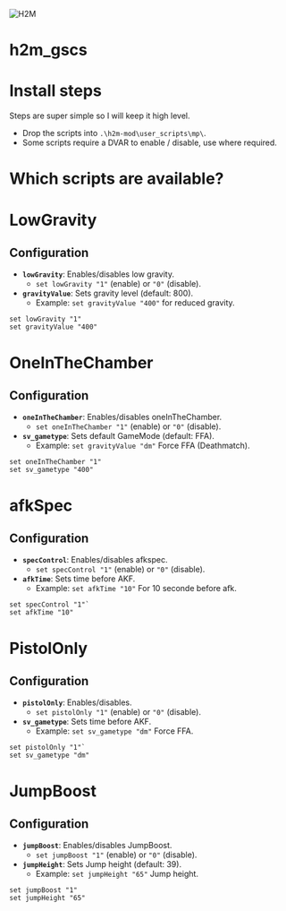 ![H2M](https://github.com/user-attachments/assets/42656b5e-5052-457d-a780-bc8f5fa22df3)

# h2m_gscs

# Install steps
Steps are super simple so I will keep it high level.

* Drop the scripts into `.\h2m-mod\user_scripts\mp\`.
* Some scripts require a DVAR to enable / disable, use where required.

# Which scripts are available?

# LowGravity

## Configuration
- **`lowGravity`**: Enables/disables low gravity.
  - `set lowGravity "1"` (enable) or `"0"` (disable).
- **`gravityValue`**: Sets gravity level (default: 800).
  - Example: `set gravityValue "400"` for reduced gravity.

```plaintext
set lowGravity "1"
set gravityValue "400"
```

# OneInTheChamber

## Configuration
- **`oneInTheChamber`**: Enables/disables oneInTheChamber.
  - `set oneInTheChamber "1"` (enable) or `"0"` (disable).
- **`sv_gametype`**: Sets default GameMode (default: FFA).
  - Example: `set gravityValue "dm"` Force FFA (Deathmatch).

```plaintext
set oneInTheChamber "1"
set sv_gametype "400"
```
# afkSpec

## Configuration
- **`specControl`**: Enables/disables afkspec.
  - `set specControl "1"` (enable) or `"0"` (disable).
- **`afkTime`**: Sets time before AKF.
  - Example: `set afkTime "10"` For 10 seconde before afk.

```plaintext
set specControl "1"`
set afkTime "10"
```
# PistolOnly

## Configuration
- **`pistolOnly`**: Enables/disables.
  - `set pistolOnly "1"` (enable) or `"0"` (disable).
- **`sv_gametype`**: Sets time before AKF.
  - Example: `set sv_gametype "dm"` Force FFA.

```plaintext
set pistolOnly "1"`
set sv_gametype "dm"
```

# JumpBoost

## Configuration
- **`jumpBoost`**: Enables/disables JumpBoost.
  - `set jumpBoost "1"` (enable) or `"0"` (disable).
- **`jumpHeight`**: Sets Jump height (default: 39).
  - Example: `set jumpHeight "65"` Jump height.

```plaintext
set jumpBoost "1"
set jumpHeight "65"
```

